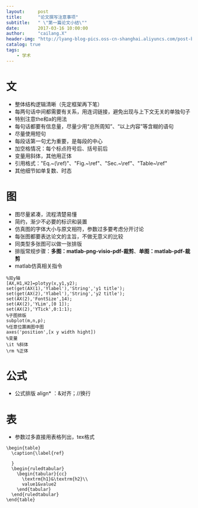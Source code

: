 ```yaml
---
layout:     post
title:      "论文撰写注意事项"
subtitle:   " \"第一篇论文小结\""
date:       2017-03-16 10:00:00
author:     "cailang.X"
header-img: "http://lyang-blog-pics.oss-cn-shanghai.aliyuncs.com/post-bg-2017/0317/20170317.jpg"
catalog: true
tags:
    - 学术
---
```


# 文

* 整体结构逻辑清晰（先定框架再下笔）
* 每两句话中间都需要有关系，用连词链接，避免出现与上下文无关的单独句子
* 特别注意the和a的用法
* 每句话都要有信息量，尽量少用“总所周知”、“以上内容”等含糊的语句
* 尽量使用短句
* 每段话第一句尤为重要，是每段的中心
* 加空格情况：每个标点符号后、括号前后
* 变量用斜体，其他用正体
* 引用格式："Eq.~(\\ref)"、"Fig.~\\ref"、"Sec.~\\ref"、"Table~\\ref"
* 其他细节如单复数、时态

# 图

* 图尽量紧凑，流程清楚易懂
* 简约，渐少不必要的标识和装置
* 仿真图的字体大小与原文相符，参数过多要考虑分开讨论
* 每张图都要表达论文的主旨，不做无意义的比较
* 同类型多张图可以做一张排版
* 排版常规步骤：**多图：matlab-png-visio-pdf-裁剪**、**单图：matlab-pdf-裁剪**
* matlab仿真相关指令

```Text
%双y轴
[AX,H1,H2]=plotyy(x,y1,y2);
set(get(AX(1),'Ylabel'),'String','y1 title');
set(get(AX(2),'Ylabel'),'String','y2 title');
set(AX(2),'FontSize',14);
set(AX(2),'YLim',[0 1]);
set(AX(2),'YTick',0:1:1);
%子图排版
subplot(m,n,p);
%任意位置画图中图
axes('position',[x y width hight])
%变量
\it %斜体
\rm %正体
```

# 公式

* 公式排版 align* ：&对齐；//换行

# 表

* 参数过多直接用表格列出，tex格式

```Text
\begin{table}
  \caption{\label{ref}

  }
  \begin{ruledtabular}
    \begin{tabular}{cc}
      \textrm{h1}&\textrm{h2}\\
      value1&value2
    \end{tabular}
  \end{ruledtabular}
\end{table}
```
